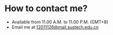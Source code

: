 # How to contact me?

- Available from 11.00 A.M. to 11.00 P.M. (GMT+8)
- Email me at <12011126@mail.sustech.edu.cn>
